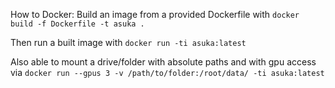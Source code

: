 How to Docker:
Build an image from a provided Dockerfile with
    ```docker build -f Dockerfile -t asuka .```

Then run a built image with
    ```docker run -ti asuka:latest```

Also able to mount a drive/folder with absolute paths and with gpu access via
    ```docker run --gpus 3 -v /path/to/folder:/root/data/ -ti asuka:latest```

